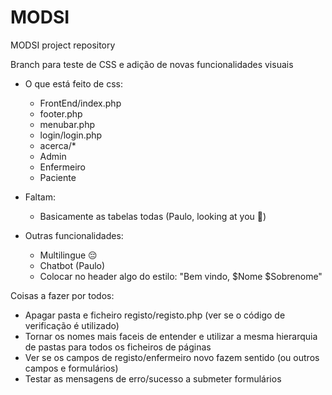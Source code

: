 # MODSI
MODSI project repository

Branch para teste de CSS e adição de novas funcionalidades visuais

- O que está feito de css:
    - FrontEnd/index.php
    - footer.php
    - menubar.php
    - login/login.php
    - acerca/*
    - Admin 
    - Enfermeiro
    - Paciente

- Faltam:
    - Basicamente as tabelas todas (Paulo, looking at you 👀)

- Outras funcionalidades:
    - Multilingue 😔
    - Chatbot (Paulo)
    - Colocar no header algo do estilo: "Bem vindo, $Nome $Sobrenome"

Coisas a fazer por todos:
- Apagar pasta e ficheiro registo/registo.php (ver se o código de verificação é utilizado)
- Tornar os nomes mais faceis de entender e utilizar a mesma hierarquia de pastas para todos os ficheiros de páginas
- Ver se os campos de registo/enfermeiro novo fazem sentido (ou outros campos e formulários)
- Testar as mensagens de erro/sucesso a submeter formulários
